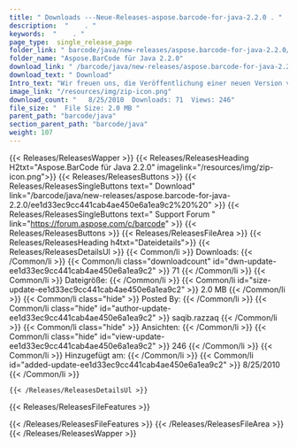 ```yaml
---
title: " Downloads ---Neue-Releases-aspose.barcode-for-java-2.2.0 . "
description:  "    . " 
keywords:  "    . " 
page_type:  single_release_page
folder_link: " barcode/java/new-releases/aspose.barcode-for-java-2.2.0/"
folder_name: "Aspose.BarCode für Java 2.2.0"
download_link: " /barcode/java/new-releases/aspose.barcode-for-java-2.2.0/ee1d33ec9cc441cab4ae450e6a1ea9c2"
download_text: " Download"
Intro_text: "Wir freuen uns, die Veröffentlichung einer neuen Version von Aspose.BarCode für Java bekannt zu geben..."
image_link: "/resources/img/zip-icon.png"
download_count: "   8/25/2010  Downloads: 71  Views: 246"
file_size: "  File Size: 2.0 MB "
parent_path: "barcode/java"
section_parent_path: "barcode/java"
weight: 107
---
```


{{< Releases/ReleasesWapper >}}
  {{< Releases/ReleasesHeading H2txt="Aspose.BarCode für Java 2.2.0" imagelink="/resources/img/zip-icon.png">}}
  {{< Releases/ReleasesButtons >}}
    {{< Releases/ReleasesSingleButtons text=" Download" link="/barcode/java/new-releases/aspose.barcode-for-java-2.2.0/ee1d33ec9cc441cab4ae450e6a1ea9c2%20%20" >}}
    {{< Releases/ReleasesSingleButtons text=" Support Forum " link="https://forum.aspose.com/c/barcode" >}}
  {{< Releases/ReleasesButtons >}}
  {{< Releases/ReleasesFileArea >}}
    {{< Releases/ReleasesHeading h4txt="Dateidetails">}}
    {{< Releases/ReleasesDetailsUl >}}
            {{< Common/li >}} Downloads: {{< /Common/li >}}
      {{< Common/li class="downloadcount" id="dwn-update-ee1d33ec9cc441cab4ae450e6a1ea9c2" >}} 71 {{< /Common/li >}}
      {{< Common/li >}} Dateigröße: {{< /Common/li >}}
      {{< Common/li id="size-update-ee1d33ec9cc441cab4ae450e6a1ea9c2" >}} 2.0 MB {{< /Common/li >}} 
      {{< Common/li  class="hide" >}} Posted By: {{< /Common/li >}} 
      {{< Common/li class="hide" id="author-update-ee1d33ec9cc441cab4ae450e6a1ea9c2" >}} saqib.razzaq {{< /Common/li >}}
      {{< Common/li class="hide" >}} Ansichten: {{< /Common/li >}}
      {{< Common/li class="hide" id="view-update-ee1d33ec9cc441cab4ae450e6a1ea9c2" >}} 246 {{< /Common/li >}}
      {{< Common/li >}} Hinzugefügt am: {{< /Common/li >}}
      {{< Common/li id="added-update-ee1d33ec9cc441cab4ae450e6a1ea9c2" >}} 8/25/2010 {{< /Common/li >}} 

    {{< /Releases/ReleasesDetailsUl >}}

  {{< Releases/ReleasesFileFeatures >}}
      
  {{< /Releases/ReleasesFileFeatures >}}
 {{< /Releases/ReleasesFileArea >}}
{{< /Releases/ReleasesWapper >}}



